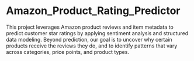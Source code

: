 # Amazon_Product_Rating_Predictor
This project leverages Amazon product reviews and item metadata to predict customer star ratings by applying sentiment analysis and structured data modeling. Beyond prediction, our goal is to uncover why certain products receive the reviews they do, and to identify patterns that vary across categories, price points, and product types.
